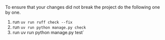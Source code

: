 To ensure that your changes did not break the project do the following one by one.

1. run `uv run ruff check --fix`
2. run `uv run python manage.py check`
3. run uv run python manage.py test`